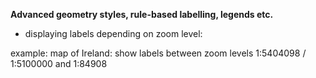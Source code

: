 **Advanced geometry styles, rule-based labelling, legends etc.**

* displaying labels depending on zoom level:

example: map of Ireland: show labels between zoom levels 1:5404098 / 1:5100000 and 1:84908

